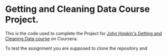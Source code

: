 # Getting and Cleaning Data Course Project.

This is the code used to complete the Project for [John Hopkin's Getting and Cleaning Data course](https://www.coursera.org/learn/data-cleaning "John Hopkin's Getting and Cleaning Data") on Coursera.

To test the assignment you are supposed to clone the repository and 